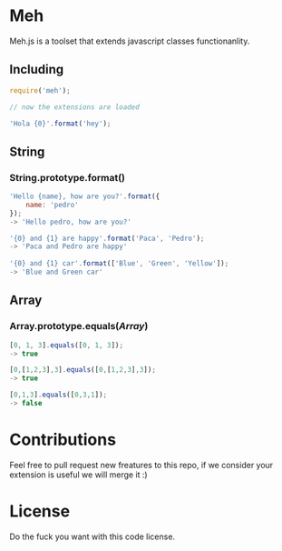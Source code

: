 Meh
===============

Meh.js is a toolset that extends javascript classes functionanlity.

## Including
```javascript
require('meh');

// now the extensions are loaded

'Hola {0}'.format('hey');
```

## String

### String.prototype.format()
```javascript
'Hello {name}, how are you?'.format({
    name: 'pedro'
});
-> 'Hello pedro, how are you?'

'{0} and {1} are happy'.format('Paca', 'Pedro');
-> 'Paca and Pedro are happy'
 
'{0} and {1} car'.format(['Blue', 'Green', 'Yellow']);
-> 'Blue and Green car'
```

## Array

### Array.prototype.equals(***Array***)
```javascript
[0, 1, 3].equals([0, 1, 3]);
-> true

[0,[1,2,3],3].equals([0,[1,2,3],3]);
-> true

[0,1,3].equals([0,3,1]);
-> false
```

# Contributions

Feel free to pull request new freatures to this repo, if we consider your extension is useful we will merge it :)

# License
Do the fuck you want with this code license.